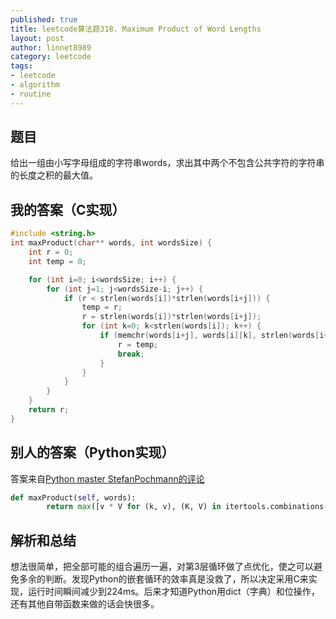 ```yaml
---
published: true
title: leetcode算法题318. Maximum Product of Word Lengths
layout: post
author: linnet8989
category: leetcode
tags:
- leetcode
- algorithm
- routine
---
```


## 题目
给出一组由小写字母组成的字符串words，求出其中两个不包含公共字符的字符串的长度之积的最大值。

## 我的答案（C实现）

```c
#include <string.h>
int maxProduct(char** words, int wordsSize) {
    int r = 0;
    int temp = 0;

    for (int i=0; i<wordsSize; i++) {
        for (int j=1; j<wordsSize-i; j++) {
            if (r < strlen(words[i])*strlen(words[i+j])) {
                temp = r;
                r = strlen(words[i])*strlen(words[i+j]);
                for (int k=0; k<strlen(words[i]); k++) {
                    if (memchr(words[i+j], words[i][k], strlen(words[i+j]))) {
                        r = temp;
                        break;
                    }
                }
            }
        }
    }
    return r;
}
```

## 别人的答案（Python实现）
答案来自[Python master StefanPochmann的评论](https://leetcode.com/discuss/76617/a-two-line-python-solution-176-ms)

```python
def maxProduct(self, words):
        return max([v * V for (k, v), (K, V) in itertools.combinations(dict(sorted((sum(1 << (ord(c) - 97) for c in set(w)), len(w)) for w in words)).items(), 2) if not K & k] or [0])
```

## 解析和总结
想法很简单，把全部可能的组合遍历一遍，对第3层循环做了点优化，使之可以避免多余的判断。发现Python的嵌套循环的效率真是没救了，所以决定采用C来实现，运行时间瞬间减少到224ms。后来才知道Python用dict（字典）和位操作，还有其他自带函数来做的话会快很多。
